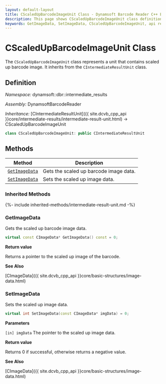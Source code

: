 ```yaml
---
layout: default-layout
title: CScaledUpBarcodeImageUnit Class - Dynamsoft Barcode Reader C++ Edition API Reference
description: This page shows CScaledUpBarcodeImageUnit class definition of Dynamsoft Barcode Reader SDK C++ Edition.
keywords: GetImageData, SetImageData, CScaledUpBarcodeImageUnit, api reference
---
```

# CScaledUpBarcodeImageUnit Class

The `CScaledUpBarcodeImageUnit` class represents a unit that contains scaled up barcode image. It inherits from the `CIntermediateResultUnit` class.

## Definition

*Namespace:* dynamsoft::dbr::intermediate_results

*Assembly:* DynamsoftBarcodeReader

*Inheritance:* [CIntermediateResultUnit]({{ site.dcvb_cpp_api }}core/intermediate-results/intermediate-result-unit.html) -> CScaledUpBarcodeImageUnit

```cpp
class CScaledUpBarcodeImageUnit: public CIntermediateResultUnit
```

## Methods

| Method                            | Description |
|-----------------------------------|-------------|
| [`GetImageData`](#getimagedata)           | Gets the scaled up barcode image data.|
| [`SetImageData`](#setimagedata)           | Sets the scaled up image data.|

### Inherited Methods

{%- include inherited-methods/intermediate-result-unit.md -%}

### GetImageData

Gets the scaled up barcode image data.

```cpp
virtual const CImageData* GetImageData() const = 0;
```

**Return value**

Returns a pointer to the scaled up image of the barcode.

**See Also**

[CImageData]({{ site.dcvb_cpp_api }}core/basic-structures/image-data.html)

### SetImageData

Sets the scaled up image data.

```cpp
virtual int SetImageData(const CImageData* imgData) = 0;
```

**Parameters**

`[in] imgData` The pointer to the scaled up image data.

**Return value**

Returns 0 if successful, otherwise returns a negative value.

**See Also**

[CImageData]({{ site.dcvb_cpp_api }}core/basic-structures/image-data.html)
